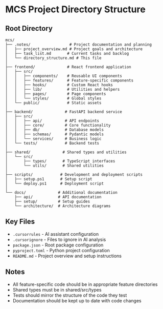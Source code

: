 # MCS Project Directory Structure

## Root Directory
```
mcs/
├── .notes/                 # Project documentation and planning
│   ├── project_overview.md # Project goals and architecture
│   ├── task_list.md       # Current tasks and backlog
│   └── directory_structure.md # This file
│
├── frontend/              # React frontend application
│   ├── src/
│   │   ├── components/    # Reusable UI components
│   │   ├── features/      # Feature-specific components
│   │   ├── hooks/         # Custom React hooks
│   │   ├── lib/           # Utilities and helpers
│   │   ├── pages/         # Page components
│   │   └── styles/        # Global styles
│   └── public/            # Static assets
│
├── backend/              # FastAPI backend service
│   ├── src/
│   │   ├── api/          # API endpoints
│   │   ├── core/         # Core functionality
│   │   ├── db/           # Database models
│   │   ├── schemas/      # Pydantic models
│   │   └── services/     # Business logic
│   └── tests/            # Backend tests
│
├── shared/              # Shared types and utilities
│   └── src/
│       ├── types/       # TypeScript interfaces
│       └── utils/       # Shared utilities
│
├── scripts/            # Development and deployment scripts
│   ├── setup.ps1       # Setup script
│   └── deploy.ps1      # Deployment script
│
└── docs/              # Additional documentation
    ├── api/           # API documentation
    ├── setup/         # Setup guides
    └── architecture/  # Architecture diagrams
```

## Key Files
- `.cursorrules` - AI assistant configuration
- `.cursorignore` - Files to ignore in AI analysis
- `package.json` - Root package configuration
- `pyproject.toml` - Python project configuration
- `README.md` - Project overview and setup instructions

## Notes
- All feature-specific code should be in appropriate feature directories
- Shared types must be in shared/src/types
- Tests should mirror the structure of the code they test
- Documentation should be kept up to date with code changes 